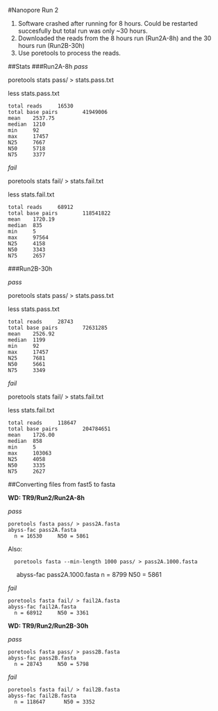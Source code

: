 #Nanopore Run 2
  
  1. Software crashed after running for 8 hours. Could be restarted succesfully but total run was only ~30 hours.
  2. Downloaded the reads from the 8 hours run (Run2A-8h) and the 30 hours run (Run2B-30h)
  3. Use poretools to process the reads.
  
##Stats
###Run2A-8h
*pass*

  poretools stats pass/ > stats.pass.txt
  
  less stats.pass.txt
    
    total reads     16530
    total base pairs        41949006
    mean    2537.75
    median  1210
    min     92
    max     17457
    N25     7667
    N50     5718
    N75     3377
    
*fail*

  poretools stats fail/ > stats.fail.txt
  
  less stats.fail.txt
  
    total reads     68912
    total base pairs        118541822
    mean    1720.19
    median  835
    min     5
    max     97564
    N25     4158
    N50     3343
    N75     2657

###Run2B-30h

*pass*

  poretools stats pass/ > stats.pass.txt
  
  less stats.pass.txt
  
    total reads     28743
    total base pairs        72631285
    mean    2526.92
    median  1199
    min     92
    max     17457
    N25     7681
    N50     5661
    N75     3349

*fail*

  poretools stats fail/ > stats.fail.txt
  
  less stats.fail.txt
    
    total reads     118647
    total base pairs        204784651
    mean    1726.00
    median  858
    min     5
    max     103063
    N25     4058
    N50     3335
    N75     2627

##Converting files from fast5 to fasta 

**WD: TR9/Run2/Run2A-8h**

*pass*

    poretools fasta pass/ > pass2A.fasta
    abyss-fac pass2A.fasta
      n = 16530     N50 = 5861
      
  Also:
    
      
      poretools fasta --min-length 1000 pass/ > pass2A.1000.fasta
      abyss-fac pass2A.1000.fasta
        n = 8799      N50 = 5861

*fail*
    
    poretools fasta fail/ > fail2A.fasta
    abyss-fac fail2A.fasta
      n = 68912     N50 = 3361

**WD: TR9/Run2/Run2B-30h**

*pass*
    
    poretools fasta pass/ > pass2B.fasta
    abyss-fac pass2B.fasta
      n = 28743     N50 = 5798

*fail*

    poretools fasta fail/ > fail2B.fasta
    abyss-fac fail2B.fasta
      n = 118647      N50 = 3352
      
